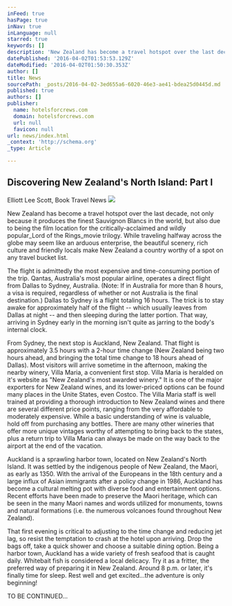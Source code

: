 ```yaml
---
inFeed: true
hasPage: true
inNav: true
inLanguage: null
starred: true
keywords: []
description: 'New Zealand has become a travel hotspot over the last decade, not only because it produces the finest Sauvignon Blancs in the world, but also due to being the film location for the critically-acclaimed and wildly popularLord of the Ringsmovie trilogy. While traveling halfway across the globe may seem like an arduous enterprise, the beautiful scenery, rich culture and friendly locals make New Zealand a country worthy of a spot on any travel bucket list.'
datePublished: '2016-04-02T01:53:53.129Z'
dateModified: '2016-04-02T01:50:30.353Z'
author: []
title: News
sourcePath: _posts/2016-04-02-3ed655a6-6020-46e3-ae41-bdea25d0445d.md
published: true
authors: []
publisher:
  name: hotelsforcrews.com
  domain: hotelsforcrews.com
  url: null
  favicon: null
url: news/index.html
_context: 'http://schema.org'
_type: Article

---
```

## Discovering New Zealand's North Island: Part I

Elliott Lee Scott, Book Travel News
![](http://667ca9dd9007891a6b3f-fdee6fa6472ea9bc5c012e638c60dac8.r4.cf2.rackcdn.com/265cc71bd88d000a99010bd4206c45fa-003f83a6c4171576871b5f14d5b69272.jpg)

New Zealand has become a travel hotspot over the last decade, not only because it produces the finest Sauvignon Blancs in the world, but also due to being the film location for the critically-acclaimed and wildly popular_Lord of the Rings_movie trilogy. While traveling halfway across the globe may seem like an arduous enterprise, the beautiful scenery, rich culture and friendly locals make New Zealand a country worthy of a spot on any travel bucket list.

The flight is admittedly the most expensive and time-consuming portion of the trip. Qantas, Australia's most popular airline, operates a direct flight from Dallas to Sydney, Australia. (Note: If in Australia for more than 8 hours, a visa is required, regardless of whether or not Australia is the final destination.) Dallas to Sydney is a flight totaling 16 hours. The trick is to stay awake for approximately half of the flight -- which usually leaves from Dallas at night -- and then sleeping during the latter portion. That way, arriving in Sydney early in the morning isn't quite as jarring to the body's internal clock.

From Sydney, the next stop is Auckland, New Zealand. That flight is approximately 3.5 hours with a 2-hour time change (New Zealand being two hours ahead, and bringing the total time change to 18 hours ahead of Dallas). Most visitors will arrive sometime in the afternoon, making the nearby winery, Villa Maria, a convenient first stop. Villa Maria is heralded on it's website as "New Zealand's most awarded winery." It is one of the major exporters for New Zealand wines, and its lower-priced options can be found many places in the Unite States, even Costco. The Villa Maria staff is well trained at providing a thorough introduction to New Zealand wines and there are several different price points, ranging from the very affordable to moderately expensive. While a basic understanding of wine is valuable, hold off from purchasing any bottles. There are many other wineries that offer more unique vintages worthy of attempting to bring back to the states, plus a return trip to Villa Maria can always be made on the way back to the airport at the end of the vacation.

Auckland is a sprawling harbor town, located on New Zealand's North Island. It was settled by the indigenous people of New Zealand, the Maori, as early as 1350\. With the arrival of the Europeans in the 18th century and a large influx of Asian immigrants after a policy change in 1986, Auckland has become a cultural melting pot with diverse food and entertainment options. Recent efforts have been made to preserve the Maori heritage, which can be seen in the many Maori names and words utilized for monuments, towns and natural formations (i.e. the numerous volcanoes found throughout New Zealand).

That first evening is critical to adjusting to the time change and reducing jet lag, so resist the temptation to crash at the hotel upon arriving. Drop the bags off, take a quick shower and choose a suitable dining option. Being a harbor town, Auckland has a wide variety of fresh seafood that is caught daily. Whitebait fish is considered a local delicacy. Try it as a fritter, the preferred way of preparing it in New Zealand. Around 8 p.m. or later, it's finally time for sleep. Rest well and get excited...the adventure is only beginning!

TO BE CONTINUED...